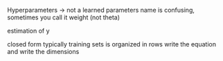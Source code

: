 Hyperparameters -> not a learned parameters
name is confusing, sometimes you call it weight (not theta)

estimation of y

closed form 
typically training sets is organized in rows
write the equation and write the dimensions
